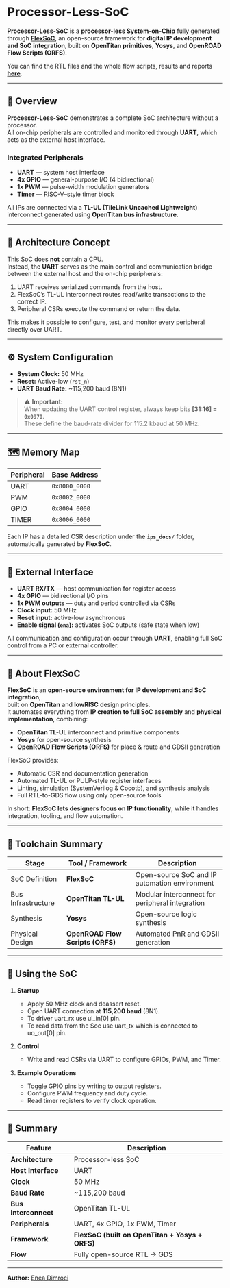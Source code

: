 # Processor-Less-SoC

**Processor-Less-SoC** is a **processor-less System-on-Chip** fully generated through **[FlexSoC](https://github.com/EneaDim/flexsoc)**, an open-source framework for **digital IP development and SoC integration**, built on **OpenTitan primitives**, **Yosys**, and **OpenROAD Flow Scripts (ORFS)**.

You can find the RTL files and the whole flow scripts, results and reports **[here](https://github.com/EneaDim/flexsoc/ips/tiny-soc)**.

---

## 🚀 Overview

**Processor-Less-SoC** demonstrates a complete SoC architecture without a processor.  
All on-chip peripherals are controlled and monitored through **UART**, which acts as the external host interface.

### Integrated Peripherals
- **UART** — system host interface  
- **4x GPIO** — general-purpose I/O (4 bidirectional)  
- **1x PWM** — pulse-width modulation generators  
- **Timer** — RISC-V–style timer block  

All IPs are connected via a **TL-UL (TileLink Uncached Lightweight)** interconnect generated using **OpenTitan bus infrastructure**.

---

## 🧠 Architecture Concept

This SoC does **not** contain a CPU.  
Instead, the **UART** serves as the main control and communication bridge between the external host and the on-chip peripherals:

1. UART receives serialized commands from the host.  
2. FlexSoC’s TL-UL interconnect routes read/write transactions to the correct IP.  
3. Peripheral CSRs execute the command or return the data.  

This makes it possible to configure, test, and monitor every peripheral directly over UART.

---

## ⚙️ System Configuration

- **System Clock:** 50 MHz  
- **Reset:** Active-low (`rst_n`)  
- **UART Baud Rate:** ~115,200 baud (8N1)

> ⚠️ **Important:**  
> When updating the UART control register, always keep bits **[31:16] = `0x0970`**.  
> These define the baud-rate divider for 115.2 kbaud at 50 MHz.

---

## 🗺️ Memory Map

| Peripheral | Base Address |
|-------------|--------------|
| UART        | `0x8000_0000` |
| PWM         | `0x8002_0000` |
| GPIO        | `0x8004_0000` |
| TIMER       | `0x8006_0000` |

Each IP has a detailed CSR description under the **`ips_docs/`** folder, automatically generated by **FlexSoC**.

---

## 🔌 External Interface

- **UART RX/TX** — host communication for register access  
- **4x GPIO** — bidirectional I/O pins  
- **1x PWM outputs** — duty and period controlled via CSRs  
- **Clock input:** 50 MHz  
- **Reset input:** active-low asynchronous  
- **Enable signal (`ena`):** activates SoC outputs (safe state when low)

All communication and configuration occur through **UART**, enabling full SoC control from a PC or external controller.

---

## 🧩 About FlexSoC

**FlexSoC** is an **open-source environment for IP development and SoC integration**,  
built on **OpenTitan** and **lowRISC** design principles.  
It automates everything from **IP creation to full SoC assembly** and **physical implementation**, combining:

- **OpenTitan TL-UL** interconnect and primitive components  
- **Yosys** for open-source synthesis  
- **OpenROAD Flow Scripts (ORFS)** for place & route and GDSII generation  

FlexSoC provides:
- Automatic CSR and documentation generation  
- Automated TL-UL or PULP-style register interfaces  
- Linting, simulation (SystemVerilog & Cocotb), and synthesis analysis  
- Full RTL-to-GDS flow using only open-source tools  

In short: **FlexSoC lets designers focus on IP functionality**, while it handles integration, tooling, and flow automation.

---

## 🧰 Toolchain Summary

| Stage | Tool / Framework | Description |
|-------|------------------|--------------|
| SoC Definition | **FlexSoC** | Open-source SoC and IP automation environment |
| Bus Infrastructure | **OpenTitan TL-UL** | Modular interconnect for peripheral integration |
| Synthesis | **Yosys** | Open-source logic synthesis |
| Physical Design | **OpenROAD Flow Scripts (ORFS)** | Automated PnR and GDSII generation |

---

## 🔬 Using the SoC

1. **Startup**
   - Apply 50 MHz clock and deassert reset.  
   - Open UART connection at **115,200 baud** (8N1).
   - To driver uart\_rx use ui\_in[0] pin.
   - To read data from the Soc use uart\_tx which is connected to uo\_out[0] pin.

2. **Control**
   - Write and read CSRs via UART to configure GPIOs, PWM, and Timer.  

3. **Example Operations**
   - Toggle GPIO pins by writing to output registers.  
   - Configure PWM frequency and duty cycle.  
   - Read timer registers to verify clock operation.

---

## 🧾 Summary

| Feature | Description |
|----------|-------------|
| **Architecture** | Processor-less SoC |
| **Host Interface** | UART |
| **Clock** | 50 MHz |
| **Baud Rate** | ~115,200 baud |
| **Bus Interconnect** | OpenTitan TL-UL |
| **Peripherals** | UART, 4x GPIO, 1x PWM, Timer |
| **Framework** | **FlexSoC (built on OpenTitan + Yosys + ORFS)** |
| **Flow** | Fully open-source RTL → GDS |

---

**Author:** [Enea Dimroci](https://github.com/EneaDim)  
